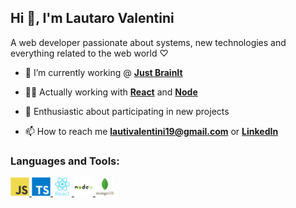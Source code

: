 ## Hi 👋, I'm Lautaro Valentini

A web developer passionate about systems, new technologies and everything related to the web world ♡

- 🌱 I’m currently working @ **[Just BrainIt](https://www.linkedin.com/company/just-brainit)**

- 👨‍💻 Actually working with **[React](https://es.reactjs.org/)** and **[Node](https://nodejs.org/es/)**

- 🤝 Enthusiastic about participating in new projects

- 📫 How to reach me **lautivalentini19@gmail.com** or **[LinkedIn](https://www.linkedin.com/in/lautivalentini/)**

<h3 align="left">Languages and Tools:</h3>
<p align="left">
  <a
    href="https://developer.mozilla.org/en-US/docs/Web/JavaScript"
    target="_blank"
  >
    <img
      src="https://raw.githubusercontent.com/devicons/devicon/master/icons/javascript/javascript-original.svg"
      alt="javascript"
      width="30"
      height="30"
      borderRadius="50%"
    />
  </a>
  <a href="https://www.typescriptlang.org/" target="_blank">
    <img
      src="https://raw.githubusercontent.com/devicons/devicon/master/icons/typescript/typescript-original.svg"
      alt="typescript"
      width="30"
      height="30"
      borderRadius="50%"
    />
  </a>
  <a href="https://reactjs.org/" target="_blank">
    <img
      src="https://raw.githubusercontent.com/devicons/devicon/master/icons/react/react-original-wordmark.svg"
      alt="react"
      width="30"
      height="30"
      borderRadius="50%"
    />
  </a>
  <a href="https://nodejs.org" target="_blank">
    <img
      src="https://raw.githubusercontent.com/devicons/devicon/master/icons/nodejs/nodejs-original-wordmark.svg"
      alt="nodejs"
      width="30"
      height="30"
      borderRadius="50%"
    />
  </a>
  <a href="https://www.mongodb.com/" target="_blank">
    <img
      src="https://raw.githubusercontent.com/devicons/devicon/master/icons/mongodb/mongodb-original-wordmark.svg"
      alt="mongodb"
      width="30"
      height="30"
      borderRadius="50%"
    />
  </a>
</p>
